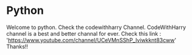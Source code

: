 # Python
Welcome to python. Check the codewithharry Channel.
CodeWithHarry channel is a best and better channal for ever.
Check this link : 'https://www.youtube.com/channel/UCeVMnSShP_Iviwkknt83cww'
Thanks!!
